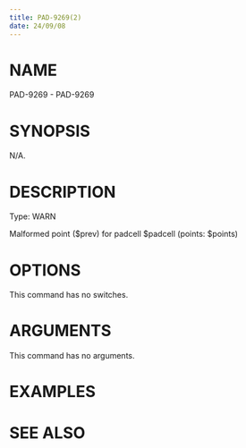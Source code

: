 ```yaml
---
title: PAD-9269(2)
date: 24/09/08
---
```


# NAME

PAD-9269 - PAD-9269

# SYNOPSIS

N/A.

# DESCRIPTION

Type: WARN

Malformed point ($prev) for padcell $padcell (points: $points)

# OPTIONS

This command has no switches.

# ARGUMENTS

This command has no arguments.

# EXAMPLES

# SEE ALSO
